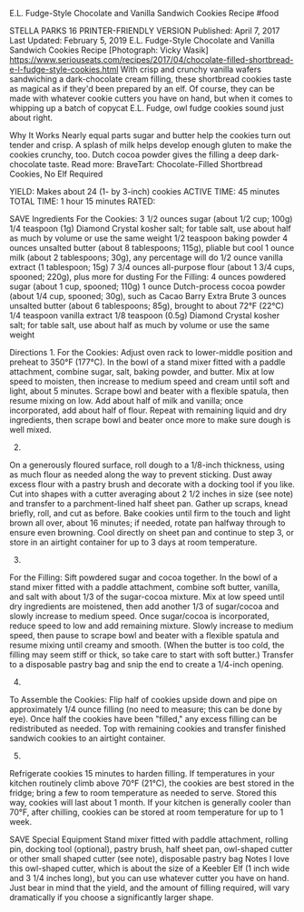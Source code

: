 E.L. Fudge-Style Chocolate and Vanilla Sandwich Cookies Recipe
#food 

STELLA PARKS
16     PRINTER-FRIENDLY VERSION
Published: April 7, 2017 Last Updated: February 5, 2019
E.L. Fudge-Style Chocolate and Vanilla Sandwich Cookies Recipe
[Photograph: Vicky Wasik]
https://www.seriouseats.com/recipes/2017/04/chocolate-filled-shortbread-e-l-fudge-style-cookies.html
With crisp and crunchy vanilla wafers sandwiching a dark-chocolate cream filling, these shortbread cookies taste as magical as if they'd been prepared by an elf. Of course, they can be made with whatever cookie cutters you have on hand, but when it comes to whipping up a batch of copycat E.L. Fudge, owl fudge cookies sound just about right.

Why It Works
Nearly equal parts sugar and butter help the cookies turn out tender and crisp.
A splash of milk helps develop enough gluten to make the cookies crunchy, too.
Dutch cocoa powder gives the filling a deep dark-chocolate taste.
Read more: BraveTart: Chocolate-Filled Shortbread Cookies, No Elf Required

YIELD:
Makes about 24 (1- by 3-inch) cookies
ACTIVE TIME:
45 minutes
TOTAL TIME:
1 hour 15 minutes
RATED:
    
 SAVE
Ingredients
For the Cookies:
3 1/2 ounces sugar (about 1/2 cup; 100g)
1/4 teaspoon (1g) Diamond Crystal kosher salt; for table salt, use about half as much by volume or use the same weight
1/2 teaspoon baking powder
4 ounces unsalted butter (about 8 tablespoons; 115g), pliable but cool
1 ounce milk (about 2 tablespoons; 30g), any percentage will do
1/2 ounce vanilla extract (1 tablespoon; 15g)
7 3/4 ounces all-purpose flour (about 1 3/4 cups, spooned; 220g), plus more for dusting
For the Filling:
4 ounces powdered sugar (about 1 cup, spooned; 110g)
1 ounce Dutch-process cocoa powder (about 1/4 cup, spooned; 30g), such as Cacao Barry Extra Brute
3 ounces unsalted butter (about 6 tablespoons; 85g), brought to about 72°F (22°C)
1/4 teaspoon vanilla extract
1/8 teaspoon (0.5g) Diamond Crystal kosher salt; for table salt, use about half as much by volume or use the same weight

Directions
1.
For the Cookies: Adjust oven rack to lower-middle position and preheat to 350°F (177°C). In the bowl of a stand mixer fitted with a paddle attachment, combine sugar, salt, baking powder, and butter. Mix at low speed to moisten, then increase to medium speed and cream until soft and light, about 5 minutes. Scrape bowl and beater with a flexible spatula, then resume mixing on low. Add about half of milk and vanilla; once incorporated, add about half of flour. Repeat with remaining liquid and dry ingredients, then scrape bowl and beater once more to make sure dough is well mixed.

2.
On a generously floured surface, roll dough to a 1/8-inch thickness, using as much flour as needed along the way to prevent sticking. Dust away excess flour with a pastry brush and decorate with a docking tool if you like. Cut into shapes with a cutter averaging about 2 1/2 inches in size (see note) and transfer to a parchment-lined half sheet pan. Gather up scraps, knead briefly, roll, and cut as before. Bake cookies until firm to the touch and light brown all over, about 16 minutes; if needed, rotate pan halfway through to ensure even browning. Cool directly on sheet pan and continue to step 3, or store in an airtight container for up to 3 days at room temperature.

3.
For the Filling: Sift powdered sugar and cocoa together. In the bowl of a stand mixer fitted with a paddle attachment, combine soft butter, vanilla, and salt with about 1/3 of the sugar-cocoa mixture. Mix at low speed until dry ingredients are moistened, then add another 1/3 of sugar/cocoa and slowly increase to medium speed. Once sugar/cocoa is incorporated, reduce speed to low and add remaining mixture. Slowly increase to medium speed, then pause to scrape bowl and beater with a flexible spatula and resume mixing until creamy and smooth. (When the butter is too cold, the filling may seem stiff or thick, so take care to start with soft butter.) Transfer to a disposable pastry bag and snip the end to create a 1/4-inch opening.

4.
To Assemble the Cookies: Flip half of cookies upside down and pipe on approximately 1/4 ounce filling (no need to measure; this can be done by eye). Once half the cookies have been "filled," any excess filling can be redistributed as needed. Top with remaining cookies and transfer finished sandwich cookies to an airtight container.

5.
Refrigerate cookies 15 minutes to harden filling. If temperatures in your kitchen routinely climb above 70°F (21°C), the cookies are best stored in the fridge; bring a few to room temperature as needed to serve. Stored this way, cookies will last about 1 month. If your kitchen is generally cooler than 70°F, after chilling, cookies can be stored at room temperature for up to 1 week.

 SAVE
Special Equipment
Stand mixer fitted with paddle attachment, rolling pin, docking tool (optional), pastry brush, half sheet pan, owl-shaped cutter or other small shaped cutter (see note), disposable pastry bag
Notes
I love this owl-shaped cutter, which is about the size of a Keebler Elf (1 inch wide and 3 1/4 inches long), but you can use whatever cutter you have on hand. Just bear in mind that the yield, and the amount of filling required, will vary dramatically if you choose a significantly larger shape.